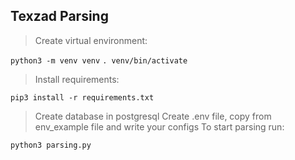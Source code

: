 ## Texzad Parsing
> Create virtual environment:

`python3 -m venv venv`
`. venv/bin/activate`

> Install requirements:

`pip3 install -r requirements.txt`

> Create database in postgresql
> Create .env file, copy from env_example file and write your configs
> To start parsing run:

`python3 parsing.py`